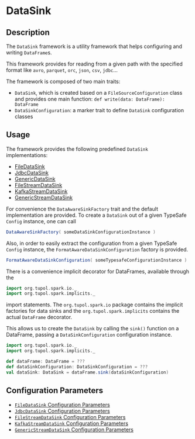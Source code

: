 # DataSink


## Description

The `DataSink` framework is a utility framework that helps configuring and writing `DataFrame`s.

This framework provides for reading from a given path with the specified format like `avro`, `parquet`, `orc`, `json`,
`csv`, `jdbc`...

The framework is composed of two main traits:
- `DataSink`, which is created based on a `FileSourceConfiguration` class and provides one main function:
    `def write(data: DataFrame): DataFrame`
- `DataSinkConfiguration`: a marker trait to define `DataSink` configuration classes


## Usage

The framework provides the following predefined `DataSink` implementations:

- [FileDataSink](file-data-sink.md)
- [JdbcDataSink](jdbc-data-sink.md)
- [GenericDataSink](generic-data-sink.md)
- [FileStreamDataSink](streaming-file-data-sink.md)
- [KafkaStreamDataSink](streaming-kafka-data-sink.md)
- [GenericStreamDataSink](streaming-generic-data-sink.md)

For convenience the `DataAwareSinkFactory` trait and the default implementation are provided.
To create a `DataSink` out of a given TypeSafe `Config` instance, one can call

```scala
DataAwareSinkFactory( someDataSinkConfigurationInstance )
```

Also, in order to easily extract the configuration from a given TypeSafe `Config` instance,
the `FormatAwareDataSinkConfiguration` factory is provided.

```scala
FormatAwareDataSinkConfiguration( someTypesafeConfigurationInstance )
```

There is a convenience implicit decorator for DataFrames, available through the
```scala
import org.tupol.spark.io._
import org.tupol.spark.implicits._
```
import statements.
The `org.tupol.spark.io` package contains the implicit factories for data sinks and the `org.tupol.spark.implicits`
contains the actual `DataFrame` decorator.

This allows us to create the `DataSink` by calling the `sink()` function on a DataFrame,
passing a `DataSinkConfiguration`  configuration instance.

```scala
import org.tupol.spark.io._
import org.tupol.spark.implicits._

def dataFrame: DataFrame = ???
def dataSinkConfiguration: DataSinkConfiguration = ???
val dataSink: DataSink = dataFrame.sink(dataSinkConfiguration)
```


## Configuration Parameters

- [`FileDataSink` Configuration Parameters](file-data-sink.md#configuration-parameters)
- [`JdbcDataSink` Configuration Parameters](jdbc-data-sink.md#configuration-parameters)
- [`FileStreamDataSink` Configuration Parameters](streaming-file-data-sink.md#configuration-parameters)
- [`KafkaStreamDataSink` Configuration Parameters](streaming-kafka-data-sink.md#configuration-parameters)
- [`GenericStreamDataSink` Configuration Parameters](streaming-generic-data-sink.md#configuration-parameters)
